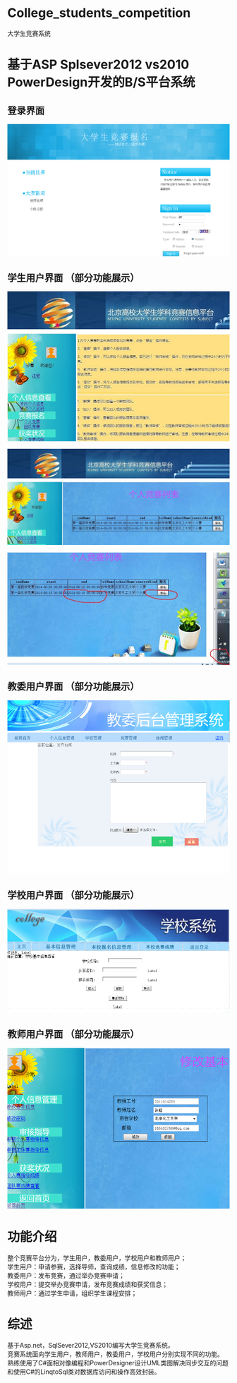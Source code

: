 # College_students_competition
大学生竞赛系统

基于ASP Splsever2012 vs2010 PowerDesign开发的B/S平台系统
===================================  
登录界面
-----------------------------------  
![github](  https://github.com/df865017/College_students_competition/blob/master/pic/MainEnter.png "github") 

学生用户界面 （部分功能展示）
-----------------------------------  
![github]( https://github.com/df865017/College_students_competition/blob/master/pic/student.jpg "github") </br>

![github]( https://github.com/df865017/College_students_competition/blob/master/pic/student2.jpg "github") </br>

![github]( https://github.com/df865017/College_students_competition/blob/master/pic/student3.jpg "github") 

教委用户界面 （部分功能展示）
-----------------------------------  
![github]( https://github.com/df865017/College_students_competition/blob/master/pic/JiaoWei.png "github") 

学校用户界面 （部分功能展示）
-----------------------------------  
![github]( https://github.com/df865017/College_students_competition/blob/master/pic/School.png "github") 

教师用户界面 （部分功能展示）
-----------------------------------  
![github]( https://github.com/df865017/College_students_competition/blob/master/pic/Teacher.jpg "github") 

功能介绍
===================================  
整个竞赛平台分为，学生用户，教委用户，学校用户和教师用户；</br>
学生用户：申请参赛，选择导师，查询成绩，信息修改的功能；</br>
教委用户：发布竞赛，通过举办竞赛申请；</br>
学校用户：提交举办竞赛申请，发布竞赛成绩和获奖信息；</br>
教师用户：通过学生申请，组织学生课程安排；

综述
===================================  
基于Asp.net，SqlSever2012,VS2010编写大学生竞赛系统。</br>
竞赛系统面向学生用户，教师用户，教委用户，学校用户分别实现不同的功能。</br>
熟练使用了C#面相对像编程和PowerDesigner设计UML类图解决同步交互的问题和使用C#的LinqtoSql类对数据库访问和操作高效封装。</br>
